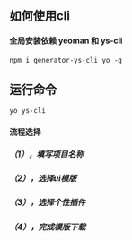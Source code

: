 ## 如何使用cli

#### 全局安装依赖 yeoman 和 ys-cli
`npm i generator-ys-cli yo -g`

## 运行命令
`yo ys-cli`
#### 流程选择
##### （1），填写项目名称
##### （2），选择ui模版
##### （3），选择个性插件
##### （4），完成模版下载